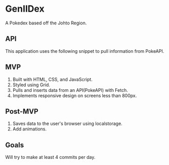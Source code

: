 # GenIIDex
A Pokedex based off the Johto Region.

## API
This application uses the following snippet to pull information from PokeAPI.

## MVP
1. Built with HTML, CSS, and JavaScript.
2. Styled using Grid.
3. Pulls and inserts data from an API(PokeAPI) with Fetch.
4. Implements responsive design on screens less than 800px.

## Post-MVP
1. Saves data to the user's browser using localstorage.
2. Add animations.

## Goals
Will try to make at least 4 commits per day.
